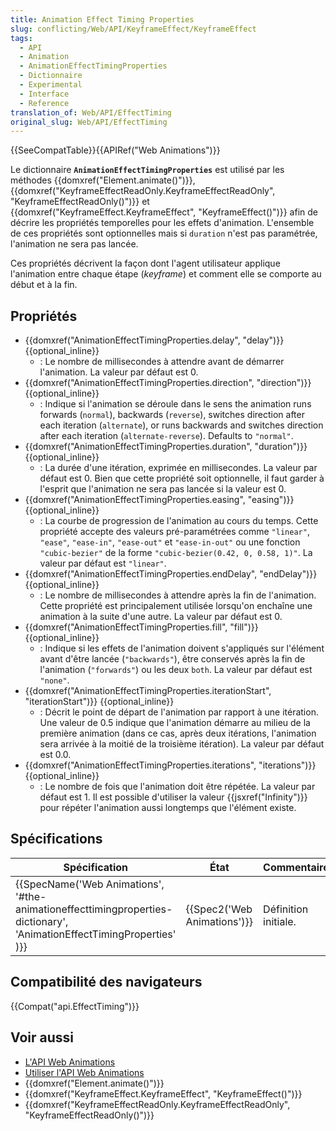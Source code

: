 ```yaml
---
title: Animation Effect Timing Properties
slug: conflicting/Web/API/KeyframeEffect/KeyframeEffect
tags:
  - API
  - Animation
  - AnimationEffectTimingProperties
  - Dictionnaire
  - Experimental
  - Interface
  - Reference
translation_of: Web/API/EffectTiming
original_slug: Web/API/EffectTiming
---
```

{{SeeCompatTable}}{{APIRef("Web Animations")}}

Le dictionnaire **`AnimationEffectTimingProperties`** est utilisé par les méthodes {{domxref("Element.animate()")}}, {{domxref("KeyframeEffectReadOnly.KeyframeEffectReadOnly", "KeyframeEffectReadOnly()")}} et {{domxref("KeyframeEffect.KeyframeEffect", "KeyframeEffect()")}} afin de décrire les propriétés temporelles pour les effets d'animation. L'ensemble de ces propriétés sont optionnelles mais si `duration` n'est pas paramétrée, l'animation ne sera pas lancée.

Ces propriétés décrivent la façon dont l'agent utilisateur applique l'animation entre chaque étape (_keyframe_) et comment elle se comporte au début et à la fin.

## Propriétés

- {{domxref("AnimationEffectTimingProperties.delay", "delay")}} {{optional_inline}}
  - : Le nombre de millisecondes à attendre avant de démarrer l'animation. La valeur par défaut est 0.
- {{domxref("AnimationEffectTimingProperties.direction", "direction")}} {{optional_inline}}
  - : Indique si l'animation se déroule dans le sens the animation runs forwards (`normal`), backwards (`reverse`), switches direction after each iteration (`alternate`), or runs backwards and switches direction after each iteration (`alternate-reverse`). Defaults to `"normal"`.
- {{domxref("AnimationEffectTimingProperties.duration", "duration")}} {{optional_inline}}
  - : La durée d'une itération, exprimée en millisecondes. La valeur par défaut est 0. Bien que cette propriété soit optionnelle, il faut garder à l'esprit que l'animation ne sera pas lancée si la valeur est 0.
- {{domxref("AnimationEffectTimingProperties.easing", "easing")}} {{optional_inline}}
  - : La courbe de progression de l'animation au cours du temps. Cette propriété accepte des valeurs pré-paramétrées comme `"linear"`, `"ease"`, `"ease-in"`, `"ease-out"` et `"ease-in-out"` ou une fonction `"cubic-bezier"` de la forme `"cubic-bezier(0.42, 0, 0.58, 1)"`. La valeur par défaut est `"linear"`.
- {{domxref("AnimationEffectTimingProperties.endDelay", "endDelay")}} {{optional_inline}}
  - : Le nombre de millisecondes à attendre après la fin de l'animation. Cette propriété est principalement utilisée lorsqu'on enchaîne une animation à la suite d'une autre. La valeur par défaut est 0.
- {{domxref("AnimationEffectTimingProperties.fill", "fill")}} {{optional_inline}}
  - : Indique si les effets de l'animation doivent s'appliqués sur l'élément avant d'être lancée (`"backwards"`), être conservés après la fin de l'animation (`"forwards"`) ou les deux `both`. La valeur par défaut est `"none"`.
- {{domxref("AnimationEffectTimingProperties.iterationStart", "iterationStart")}} {{optional_inline}}
  - : Décrit le point de départ de l'animation par rapport à une itération. Une valeur de 0.5 indique que l'animation démarre au milieu de la première animation (dans ce cas, après deux itérations, l'animation sera arrivée à la moitié de la troisième itération). La valeur par défaut est 0.0.
- {{domxref("AnimationEffectTimingProperties.iterations", "iterations")}} {{optional_inline}}
  - : Le nombre de fois que l'animation doit être répétée. La valeur par défaut est 1. Il est possible d'utiliser la valeur {{jsxref("Infinity")}} pour répéter l'animation aussi longtemps que l'élément existe.

## Spécifications

| Spécification                                                                                                                                                | État                                 | Commentaires         |
| ------------------------------------------------------------------------------------------------------------------------------------------------------------ | ------------------------------------ | -------------------- |
| {{SpecName('Web Animations', '#the-animationeffecttimingproperties-dictionary', 'AnimationEffectTimingProperties' )}} | {{Spec2('Web Animations')}} | Définition initiale. |

## Compatibilité des navigateurs

{{Compat("api.EffectTiming")}}

## Voir aussi

- [L'API Web Animations](/fr/docs/Web/API/Web_Animations_API)
- [Utiliser l'API Web Animations](/fr/docs/Web/API/Web_Animations_API/Using_the_Web_Animations_API)
- {{domxref("Element.animate()")}}
- {{domxref("KeyframeEffect.KeyframeEffect", "KeyframeEffect()")}}
- {{domxref("KeyframeEffectReadOnly.KeyframeEffectReadOnly", "KeyframeEffectReadOnly()")}}
